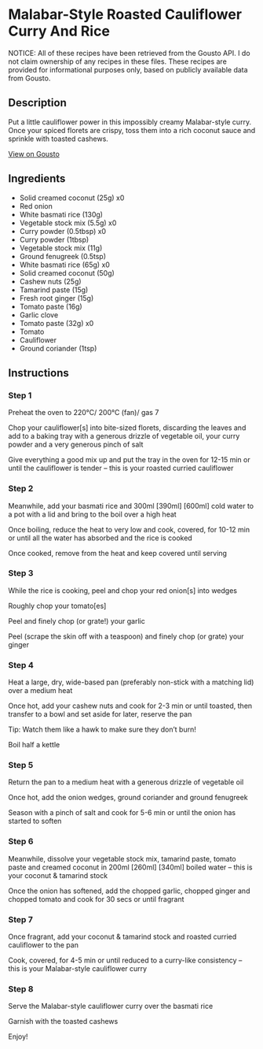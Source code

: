 # Malabar-Style Roasted Cauliflower Curry And Rice

NOTICE: All of these recipes have been retrieved from the Gousto API. I do not claim ownership of any recipes in these files. These recipes are provided for informational purposes only, based on publicly available data from Gousto.

## Description

Put a little cauliflower power in this impossibly creamy Malabar-style curry. Once your spiced florets are crispy, toss them into a rich coconut sauce and sprinkle with toasted cashews.

[View on Gousto](https://www.gousto.co.uk/recipes/cookbook/malabar-style-roasted-cauliflower-curry-rice)

## Ingredients

- Solid creamed coconut (25g) x0
- Red onion
- White basmati rice (130g)
- Vegetable stock mix (5.5g) x0
- Curry powder (0.5tbsp) x0
- Curry powder (1tbsp)
- Vegetable stock mix (11g)
- Ground fenugreek (0.5tsp)
- White basmati rice (65g) x0
- Solid creamed coconut (50g)
- Cashew nuts (25g)
- Tamarind paste (15g)
- Fresh root ginger (15g)
- Tomato paste (16g)
- Garlic clove
- Tomato paste (32g) x0
- Tomato
- Cauliflower
- Ground coriander (1tsp)

## Instructions


### Step 1

Preheat the oven to 220°C/ 200°C (fan)/ gas 7

Chop your cauliflower[s] into bite-sized florets, discarding the leaves and add to a baking tray with a generous drizzle of vegetable oil, your curry powder and a very generous pinch of salt

Give everything a good mix up and put the tray in the oven for 12-15 min or until the cauliflower is tender – this is your roasted curried cauliflower


### Step 2

Meanwhile, add your basmati rice and 300ml <span class="text-purple">[390ml] </span><span class="text-danger">[600ml] </span>cold water to a pot with a lid and bring to the boil over a high heat

Once boiling, reduce the heat to very low and cook, covered, for 10-12 min or until all the water has absorbed and the rice is cooked

Once cooked, remove from the heat and keep covered until serving


### Step 3

While the rice is cooking, peel and chop your red onion[s] into wedges

Roughly chop your tomato[es]

Peel and finely chop (or grate!) your garlic

Peel (scrape the skin off with a teaspoon) and finely chop (or grate) your ginger


### Step 4

Heat a large, dry, wide-based pan (preferably non-stick with a matching lid) over a medium heat

Once hot, add your cashew nuts and cook for 2-3 min or until toasted, then transfer to a bowl and set aside for later, reserve the pan

Tip: Watch them like a hawk to make sure they don’t burn!

Boil half a kettle


### Step 5

Return the pan to a medium heat with a generous drizzle of vegetable oil

Once hot, add the onion wedges, ground coriander and ground fenugreek

Season with a pinch of salt and cook for 5-6 min or until the onion has started to soften


### Step 6

Meanwhile, dissolve your vegetable stock mix, tamarind paste, tomato paste and creamed coconut in 200ml <span class="text-purple">[260ml] </span><span class="text-danger">[340ml] </span>boiled water – this is your coconut & tamarind stock

Once the onion has softened, add the chopped garlic, chopped ginger and chopped tomato and cook for 30 secs or until fragrant


### Step 7

Once fragrant, add your coconut & tamarind stock and roasted curried cauliflower to the pan

Cook, covered, for 4-5 min or until reduced to a curry-like consistency – this is your Malabar-style cauliflower curry

### Step 8

Serve the Malabar-style cauliflower curry over the basmati rice

Garnish with the toasted cashews

Enjoy!


